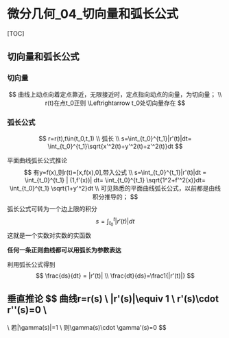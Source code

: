 # 微分几何_04_切向量和弧长公式 

[TOC]

## 切向量和弧长公式





### 切向量

$$
曲线上动点向着定点靠近，无限接近时，定点指向动点的向量，为切向量；
\\
r(t)在点t_0正则  \Leftrightarrow   t_0处切向量存在
$$



### 弧长公式

$$
r=r(t),t\in(t_0,t_1)
\\
弧长
\\
s=\int_{t_0}^{t_1}|r'(t)|dt=
\int_{t_0}^{t_1}\sqrt{x'^2(t)+y'^2(t)+z'^2(t)}dt
$$

平面曲线弧长公式推论
$$
有y=f(x),则r(t)=[x,f(x),0],带入公式
\\
s=\int_{t_0}^{t_1}|r'(t)|dt =
\int_{t_0}^{t_1}  | (1,f'(x))| dt=
\int_{t_0}^{t_1}  \sqrt{1^2+f'^2(x)}dt=
\int_{t_0}^{t_1}  \sqrt{1+y'^2}dt
\\
可见熟悉的平面曲线弧长公式，以前都是由线积分推导的；
$$
弧长公式可转为一个边上限的积分
$$
s=\int_{t_0}^t|r'(t)|dt
$$
这就是一个实数对实数的实函数



**任何一条正则曲线都可以用弧长为参数表达**

利用弧长公式得到
$$
\frac{ds}{dt} = |r'(t)|
\\
\frac{dt}{ds}=\frac1{|r'(t)|}
$$



垂直推论
$$
曲线r=r(s)
\\
|r'(s)|\equiv 1 
\\
r'(s)\cdot r''(s)=0
\\
---
\\
若|\gamma(s)|=1
\\
则\gamma(s)\cdot \gamma'(s)=0
$$









































